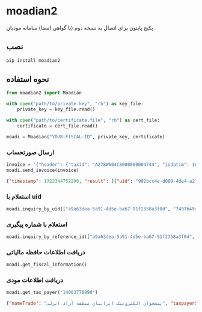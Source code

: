 # moadian2

پکیج پایتون برای اتصال به نسخه دوم (با گواهی امضا) سامانه مودیان
## نصب

```python
pip install moadian2
```

## نحوه استفاده

```python
from moadian2 import Moadian

with open("path/to/private.key", "rb") as key_file:
    private_key = key_file.read()

with open("path/to/certificate.file", "rb") as cert_file:
    certificate = cert_file.read()

moadi = Moadian("YOUR-FISCAL-ID", private_key, certificate)
```

### ارسال صورتحساب
```python
invoice = '{"header": {"taxid": "A278W604C8000000004744", "indatim": 1692085800000, "indati2m": 1692085803000, "inty": 1, "inno": "0000001140", "irtaxid": null, "inp": 1, "ins": 1, "tins": "10101704295", "tinb": null, "tob": 2, "bid": null, "sbc": null, "bpc": null, "bbc": null, "ft": null, "bpn": null, "scln": null, "scc": null, "crn": null, "billid": null, "tprdis": 61000000, "tdis": 0, "tadis": 61000000, "tvam": 5490000, "todam": 0, "tbill": 66490000, "setm": 2, "cap": null, "insp": 61000000, "tvop": 5490000, "tax17": null}, "body": [{"sstid": "2330000604708", "sstt": "FooBar", "am": 5, "mu": null, "fee": 12200000, "cfee": null, "cut": null, "exr": null, "prdis": 61000000, "dis": 0, "adis": 61000000, "vra": 9, "vam": 5490000, "odt": null, "odr": null, "odam": null, "olt": null, "olr": null, "olam": null, "consfee": null, "spro": null, "bros": null, "tcpbs": null, "cop": null, "vop": 5490000, "bsrn": null, "tsstam": 66490000}], "payments": []}'
moadi.send_invoice(invoice)
```
```JSON
{"timestamp": 1722344752296, "result": [{"uid": "902bcc4e-d089-4de4-a27d-015a6cf23cba", "packetType": null, "referenceNumber": "4e9cd6e9-e0dd-4e12-bd8f-a872d84b1e54", "data": null}]}
```

### استعلام با uid
```python
moadi.inquiry_by_uid(["a9a63dea-5a91-4d5e-ba67-91f2358a3f0d", "7497b49d-16b4-41a3-a3fe-9e57d613a388"])
```

### استعلام با شماره پیگیری

```python
moadi.inquiry_by_reference_id(["a9a63dea-5a91-4d5e-ba67-91f2358a3f0d", "7497b49d-16b4-41a3-a3fe-9e57d613a388"])
```
### دریافت اطلاعات حافظه مالیاتی
```python
moadi.get_fiscal_information()
```

### دریافت اطلاعات مودی

```python
moadi.get_tax_payer("14003778990")
```
```JSON
{"nameTrade": "پیشخوان الکترونیک ایرانیان منطقه آزاد انزلی", "taxpayerStatus": "ACTIVE", "nationalId": "14003778990"}
```
